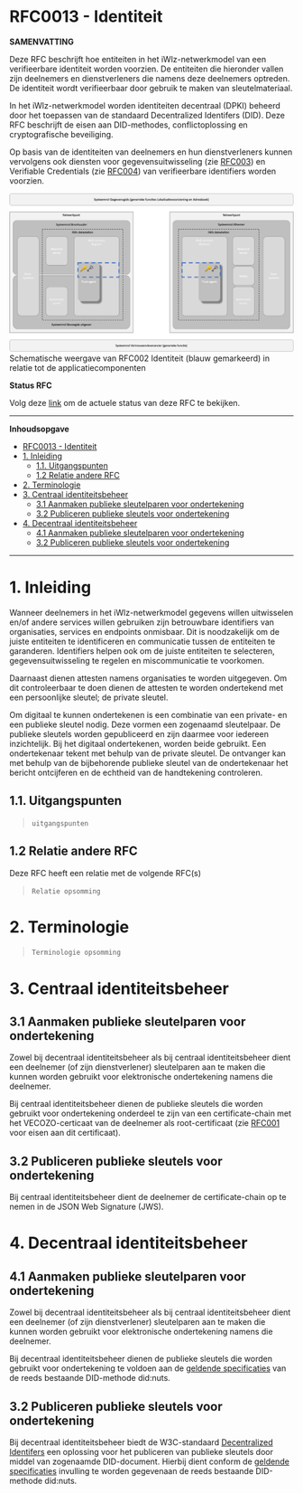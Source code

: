 # RFC0013 - Identiteit

**SAMENVATTING**

Deze RFC beschrijft hoe entiteiten in het iWlz-netwerkmodel van een verifieerbare identiteit worden voorzien. De entiteiten die hieronder vallen zijn deelnemers en dienstverleners die namens deze deelnemers optreden. De identiteit wordt verifieerbaar door gebruik te maken van sleutelmateriaal.

In het iWlz-netwerkmodel worden identiteiten decentraal (DPKI) beheerd door het toepassen van de standaard Decentralized Identifers (DID). Deze RFC beschrijft de eisen aan DID-methodes, conflictoplossing en cryptografische beveiliging.

Op basis van de identiteiten van deelnemers en hun dienstverleners kunnen vervolgens ook diensten voor gegevensuitwisseling (zie [RFC003](/RFC/RFC0003%20-%20Adresboek.md)) en Verifiable Credentials (zie [RFC004](/RFC/RFC0004%20-%20Verifiable%20Credentials.md)) van verifieerbare identifiers worden voorzien.

![Alt text](../imagesrc/rfc0015-01-Identiteit.png)
Schematische weergave van RFC002 Identiteit (blauw gemarkeerd) in relatie tot de applicatiecomponenten

**Status RFC**

Volg deze [link](https://github.com/iStandaarden/iWlz-RFC/issues/10) om de actuele status van deze RFC te bekijken.

---
**Inhoudsopgave**
- [RFC0013 - Identiteit](#rfc0013---identiteit)
- [1. Inleiding](#1-inleiding)
  - [1.1. Uitgangspunten](#11-uitgangspunten)
  - [1.2 Relatie andere RFC](#12-relatie-andere-rfc)
- [2. Terminologie](#2-terminologie)
- [3. Centraal identiteitsbeheer](#3-centraal-identiteitsbeheer)
  - [3.1 Aanmaken publieke sleutelparen voor ondertekening](#31-aanmaken-publieke-sleutelparen-voor-ondertekening)
  - [3.2 Publiceren publieke sleutels voor ondertekening](#32-publiceren-publieke-sleutels-voor-ondertekening)
- [4. Decentraal identiteitsbeheer](#4-decentraal-identiteitsbeheer)
  - [4.1 Aanmaken publieke sleutelparen voor ondertekening](#41-aanmaken-publieke-sleutelparen-voor-ondertekening)
  - [3.2 Publiceren publieke sleutels voor ondertekening](#32-publiceren-publieke-sleutels-voor-ondertekening-1)

---
# 1. Inleiding
Wanneer deelnemers in het iWlz-netwerkmodel gegevens willen uitwisselen en/of andere services willen gebruiken zijn betrouwbare identifiers van organisaties, services en endpoints onmisbaar. Dit is noodzakelijk om de juiste entiteiten te identificeren en communicatie tussen de entiteiten te garanderen. Identifiers helpen ook om de juiste entiteiten te selecteren, gegevensuitwisseling te regelen en miscommunicatie te voorkomen.

Daarnaast dienen attesten namens organisaties te worden uitgegeven. Om dit controleerbaar te doen dienen de attesten te worden ondertekend met een persoonlijke sleutel; de private sleutel. 

Om digitaal te kunnen ondertekenen is een combinatie van een private- en een publieke sleutel nodig. Deze vormen een zogenaamd sleutelpaar. De publieke sleutels worden gepubliceerd en zijn daarmee voor iedereen inzichtelijk. Bij het digitaal ondertekenen, worden beide gebruikt. Een ondertekenaar tekent met behulp van de private sleutel. De ontvanger kan met behulp van de bijbehorende publieke sleutel van de ondertekenaar het bericht ontcijferen en de echtheid van de handtekening controleren.


## 1.1. Uitgangspunten
>```uitgangspunten```

## 1.2 Relatie andere RFC
Deze RFC heeft een relatie met de volgende RFC(s)
>```Relatie opsomming```


# 2. Terminologie
>```Terminologie opsomming```

# 3. Centraal identiteitsbeheer

## 3.1 Aanmaken publieke sleutelparen voor ondertekening
Zowel bij decentraal identiteitsbeheer als bij centraal identiteitsbeheer dient een deelnemer (of zijn dienstverlener) sleutelparen aan te maken die kunnen worden gebruikt voor elektronische ondertekening namens die deelnemer.

Bij centraal identiteitsbeheer dienen de publieke sleutels die worden gebruikt voor ondertekening onderdeel te zijn van een certificate-chain met het VECOZO-certicaat van de deelnemer als root-certificaat (zie [RFC001](/RFC/RFC0001%20-%20Certificaatstructuur%20veilige%20verbinging.md) voor eisen aan dit certificaat).

## 3.2 Publiceren publieke sleutels voor ondertekening
Bij centraal identiteitsbeheer dient de deelnemer de certificate-chain op te nemen in de JSON Web Signature (JWS).

# 4. Decentraal identiteitsbeheer

## 4.1 Aanmaken publieke sleutelparen voor ondertekening
Zowel bij decentraal identiteitsbeheer als bij centraal identiteitsbeheer dient een deelnemer (of zijn dienstverlener) sleutelparen aan te maken die kunnen worden gebruikt voor elektronische ondertekening namens die deelnemer.

Bij decentraal identiteitsbeheer dienen de publieke sleutels die worden gebruikt voor ondertekening te voldoen aan de [geldende specificaties](https://nuts-foundation.gitbook.io/v1/rfc/rfc006-distributed-registry) van de reeds bestaande DID-methode did:nuts. 

## 3.2 Publiceren publieke sleutels voor ondertekening
Bij decentraal identiteitsbeheer biedt de W3C-standaard [Decentralized Identifers](https://www.w3.org/TR/did-core/) een oplossing voor het publiceren van publieke sleutels door middel van zogenaamde DID-document. Hierbij dient conform de [geldende specificaties](https://nuts-foundation.gitbook.io/v1/rfc/rfc006-distributed-registry) invulling te worden gegevenaan de reeds bestaande DID-methode did:nuts.